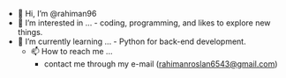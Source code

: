 - 👋 Hi, I’m @rahiman96
- 👀 I’m interested in ...
          - coding, programming, and likes to explore new things.
- 🌱 I’m currently learning ...
          - Python for back-end development.
  - 📫 How to reach me ...
    - contact me through my e-mail (rahimanroslan6543@gmail.com)

